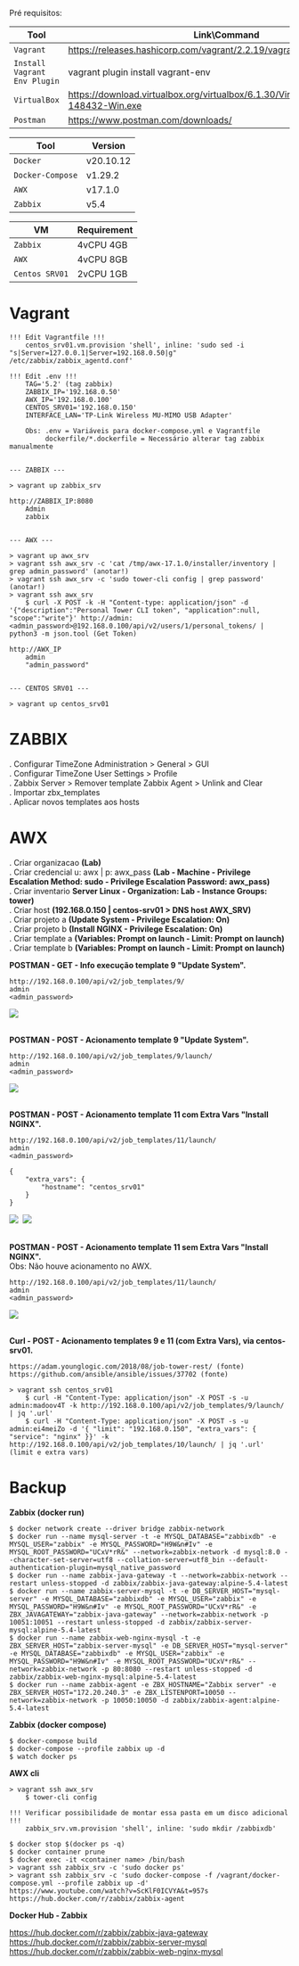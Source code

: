Pré requisitos:

|Tool|Link\Command|
|-------------|-----------|
|`Vagrant`| https://releases.hashicorp.com/vagrant/2.2.19/vagrant_2.2.19_x86_64.msi
|`Install Vagrant Env Plugin`| vagrant plugin install vagrant-env
|`VirtualBox`| https://download.virtualbox.org/virtualbox/6.1.30/VirtualBox-6.1.30-148432-Win.exe
|`Postman`| https://www.postman.com/downloads/

|Tool|Version|
|-------------|-----------|
|`Docker`| v20.10.12
|`Docker-Compose`| v1.29.2
|`AWX`| v17.1.0
|`Zabbix`| v5.4

|VM|Requirement|
|-------------|-----------|
|`Zabbix`| 4vCPU 4GB
|`AWX`| 4vCPU 8GB
|`Centos SRV01`| 2vCPU 1GB

# Vagrant #
```
!!! Edit Vagrantfile !!!
    centos_srv01.vm.provision 'shell', inline: 'sudo sed -i "s|Server=127.0.0.1|Server=192.168.0.50|g" /etc/zabbix/zabbix_agentd.conf'

!!! Edit .env !!!
    TAG='5.2' (tag zabbix)
    ZABBIX_IP='192.168.0.50'
    AWX_IP='192.168.0.100'
    CENTOS_SRV01='192.168.0.150'
    INTERFACE_LAN='TP-Link Wireless MU-MIMO USB Adapter'

    Obs: .env = Variáveis para docker-compose.yml e Vagrantfile
         dockerfile/*.dockerfile = Necessário alterar tag zabbix manualmente


--- ZABBIX ---

> vagrant up zabbix_srv

http://ZABBIX_IP:8080
    Admin
    zabbix


--- AWX ---

> vagrant up awx_srv
> vagrant ssh awx_srv -c 'cat /tmp/awx-17.1.0/installer/inventory | grep admin_password' (anotar!)
> vagrant ssh awx_srv -c 'sudo tower-cli config | grep password' (anotar!)
> vagrant ssh awx_srv
    $ curl -X POST -k -H "Content-type: application/json" -d '{"description":"Personal Tower CLI token", "application":null, "scope":"write"}' http://admin:<admin_password>@192.168.0.100/api/v2/users/1/personal_tokens/ | python3 -m json.tool (Get Token)

http://AWX_IP
    admin
    "admin_password"


--- CENTOS SRV01 ---

> vagrant up centos_srv01
```

# ZABBIX #

. Configurar TimeZone Administration > General > GUI<br>
. Configurar TimeZone User Settings > Profile<br>
. Zabbix Server > Remover template Zabbix Agent > Unlink and Clear<br>
. Importar zbx_templates<br>
. Aplicar novos templates aos hosts<br>

# AWX #

. Criar organizacao **(Lab)**<br>
. Criar credencial u: awx | p: awx_pass **(Lab - Machine - Privilege Escalation Method: sudo - Privilege Escalation Password: awx_pass)**<br>
. Criar inventario **Server Linux - Organization: Lab - Instance Groups: tower)**<br>
. Criar host **(192.168.0.150 | centos-srv01 > DNS host AWX_SRV)**<br>
. Criar projeto a **(Update System - Privilege Escalation: On)**<br>
. Criar projeto b **(Install NGINX - Privilege Escalation: On)**<br>
. Criar template a **(Variables: Prompt on launch - Limit: Prompt on launch)**<br>
. Criar template b **(Variables: Prompt on launch - Limit: Prompt on launch)**<br>

**POSTMAN - GET - Info execução template 9 "Update System".**
```
http://192.168.0.100/api/v2/job_templates/9/
admin
<admin_password>
```
<kbd>
    <img src="https://github.com/fabiokerber/lab/blob/main/images/150120221604.jpg">
</kbd>
<br />
<br />

**POSTMAN - POST - Acionamento template 9 "Update System".**
```
http://192.168.0.100/api/v2/job_templates/9/launch/
admin
<admin_password>
```
<kbd>
    <img src="https://github.com/fabiokerber/lab/blob/main/images/150120221612.jpg">
</kbd>
<br />
<br />

**POSTMAN - POST - Acionamento template 11 com Extra Vars "Install NGINX".**
```
http://192.168.0.100/api/v2/job_templates/11/launch/
admin
<admin_password>

{
    "extra_vars": {
        "hostname": "centos_srv01"
    }
}
```
<kbd>
    <img src="https://github.com/fabiokerber/lab/blob/main/images/150120221639.jpg">
</kbd>
<kbd>
    <img src="https://github.com/fabiokerber/lab/blob/main/images/150120221641.jpg">
</kbd>
<br />
<br />

**POSTMAN - POST - Acionamento template 11 sem Extra Vars "Install NGINX".**<br>
Obs: Não houve acionamento no AWX.<br>
```
http://192.168.0.100/api/v2/job_templates/11/launch/
admin
<admin_password>
```
<kbd>
    <img src="https://github.com/fabiokerber/lab/blob/main/images/150120221651.jpg">
</kbd>
<br />
<br />

**Curl - POST - Acionamento templates 9 e 11 (com Extra Vars), via centos-srv01.**<br>
```
https://adam.younglogic.com/2018/08/job-tower-rest/ (fonte)
https://github.com/ansible/ansible/issues/37702 (fonte)

> vagrant ssh centos_srv01
    $ curl -H "Content-Type: application/json" -X POST -s -u admin:madoov4T -k http://192.168.0.100/api/v2/job_templates/9/launch/ | jq '.url'
    $ curl -H "Content-Type: application/json" -X POST -s -u admin:ei4meiZo -d '{ "limit": "192.168.0.150", "extra_vars": { "service": "nginx" }}' -k http://192.168.0.100/api/v2/job_templates/10/launch/ | jq '.url' (limit e extra vars)
```

# Backup #

**Zabbix (docker run)**

```
$ docker network create --driver bridge zabbix-network
$ docker run --name mysql-server -t -e MYSQL_DATABASE="zabbixdb" -e MYSQL_USER="zabbix" -e MYSQL_PASSWORD="H9W&n#Iv" -e MYSQL_ROOT_PASSWORD="UCxV*rR&" --network=zabbix-network -d mysql:8.0 --character-set-server=utf8 --collation-server=utf8_bin --default-authentication-plugin=mysql_native_password
$ docker run --name zabbix-java-gateway -t --network=zabbix-network --restart unless-stopped -d zabbix/zabbix-java-gateway:alpine-5.4-latest
$ docker run --name zabbix-server-mysql -t -e DB_SERVER_HOST="mysql-server" -e MYSQL_DATABASE="zabbixdb" -e MYSQL_USER="zabbix" -e MYSQL_PASSWORD="H9W&n#Iv" -e MYSQL_ROOT_PASSWORD="UCxV*rR&" -e ZBX_JAVAGATEWAY="zabbix-java-gateway" --network=zabbix-network -p 10051:10051 --restart unless-stopped -d zabbix/zabbix-server-mysql:alpine-5.4-latest
$ docker run --name zabbix-web-nginx-mysql -t -e ZBX_SERVER_HOST="zabbix-server-mysql" -e DB_SERVER_HOST="mysql-server" -e MYSQL_DATABASE="zabbixdb" -e MYSQL_USER="zabbix" -e MYSQL_PASSWORD="H9W&n#Iv" -e MYSQL_ROOT_PASSWORD="UCxV*rR&" --network=zabbix-network -p 80:8080 --restart unless-stopped -d zabbix/zabbix-web-nginx-mysql:alpine-5.4-latest
$ docker run --name zabbix-agent -e ZBX_HOSTNAME="Zabbix server" -e ZBX_SERVER_HOST="172.20.240.3" -e ZBX_LISTENPORT=10050 --network=zabbix-network -p 10050:10050 -d zabbix/zabbix-agent:alpine-5.4-latest
```


**Zabbix (docker compose)**

```
$ docker-compose build
$ docker-compose --profile zabbix up -d
$ watch docker ps
```


**AWX cli**
```
> vagrant ssh awx_srv
    $ tower-cli config
```
```
!!! Verificar possibilidade de montar essa pasta em um disco adicional !!!
    zabbix_srv.vm.provision 'shell', inline: 'sudo mkdir /zabbixdb'

$ docker stop $(docker ps -q)
$ docker container prune
$ docker exec -it <container name> /bin/bash
> vagrant ssh zabbix_srv -c 'sudo docker ps'
> vagrant ssh zabbix_srv -c 'sudo docker-compose -f /vagrant/docker-compose.yml --profile zabbix up -d'
https://www.youtube.com/watch?v=ScKlF0ICVYA&t=957s
https://hub.docker.com/r/zabbix/zabbix-agent
```

**Docker Hub - Zabbix**

https://hub.docker.com/r/zabbix/zabbix-java-gateway<br>
https://hub.docker.com/r/zabbix/zabbix-server-mysql<br>
https://hub.docker.com/r/zabbix/zabbix-web-nginx-mysql<br>